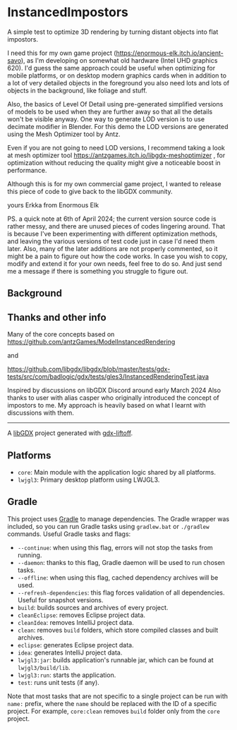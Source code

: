 # InstancedImpostors

A simple test to optimize 3D rendering by turning distant objects into flat impostors.

I need this for my own game project (https://enormous-elk.itch.io/ancient-savo), as I'm developing on somewhat old hardware (Intel UHD graphics 620).
I'd guess the same approach could be useful when optimizing for mobile platforms, or on desktop modern graphics cards when in addition to a lot of very detailed objects in the foreground you also need lots and lots of objects in the background, like foliage and stuff.

Also, the basics of Level Of Detail using pre-generated simplified versions of models to be used when they are further away so that all the details won't be visible anyway.
One way to generate LOD version is to use decimate modifier in Blender. For this demo the LOD versions are generated using the Mesh Optimizer tool by Antz.

Even if you are not going to need LOD versions, I recommend taking a look at mesh optimizer tool https://antzgames.itch.io/libgdx-meshoptimizer , for optimization without reducing the quality might give a noticeable boost in performance.

Although this is for my own commercial game project, I wanted to release this piece of code to give back to the libGDX community.  

yours
 Erkka from Enormous Elk

PS. a quick note at 6th of April 2024; the current version source code is rather messy, and there are unused pieces of codes lingering around.
    That is because I've been experimenting with different optimization methods, and leaving the various versions of test code just in case I'd need them later.
    Also, many of the later additions are not properly commented, so it might be a pain to figure out how the code works.
    In case you wish to copy, modify and extend it for your own needs, feel free to do so. And just send me a message if there is something you struggle to figure out.


## Background

## Thanks and other info

Many of the core concepts based on https://github.com/antzGames/ModelInstancedRendering

and

https://github.com/libgdx/libgdx/blob/master/tests/gdx-tests/src/com/badlogic/gdx/tests/gles3/InstancedRenderingTest.java

Inspired by discussions on libGDX Discord around early March 2024
Also thanks to user with alias casper who originally introduced the concept of impostors to me. My approach is heavily based on what I learnt with discussions with them.

---

A [libGDX](https://libgdx.com/) project generated with [gdx-liftoff](https://github.com/tommyettinger/gdx-liftoff).

## Platforms

- `core`: Main module with the application logic shared by all platforms.
- `lwjgl3`: Primary desktop platform using LWJGL3.

## Gradle

This project uses [Gradle](http://gradle.org/) to manage dependencies.
The Gradle wrapper was included, so you can run Gradle tasks using `gradlew.bat` or `./gradlew` commands.
Useful Gradle tasks and flags:

- `--continue`: when using this flag, errors will not stop the tasks from running.
- `--daemon`: thanks to this flag, Gradle daemon will be used to run chosen tasks.
- `--offline`: when using this flag, cached dependency archives will be used.
- `--refresh-dependencies`: this flag forces validation of all dependencies. Useful for snapshot versions.
- `build`: builds sources and archives of every project.
- `cleanEclipse`: removes Eclipse project data.
- `cleanIdea`: removes IntelliJ project data.
- `clean`: removes `build` folders, which store compiled classes and built archives.
- `eclipse`: generates Eclipse project data.
- `idea`: generates IntelliJ project data.
- `lwjgl3:jar`: builds application's runnable jar, which can be found at `lwjgl3/build/lib`.
- `lwjgl3:run`: starts the application.
- `test`: runs unit tests (if any).

Note that most tasks that are not specific to a single project can be run with `name:` prefix, where the `name` should be replaced with the ID of a specific project.
For example, `core:clean` removes `build` folder only from the `core` project.
